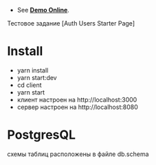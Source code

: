- See [**Demo Online**](https://e-05.herokuapp.com/).

Тестовое задание [Auth Users Starter Page]

# Install

- yarn install
- yarn start:dev
- cd client
- yarn start
- клиент настроен на http://localhost:3000
- сервер настроен на http://localhost:8080

# PostgresQL

схемы таблиц расположены в файле db.schema
